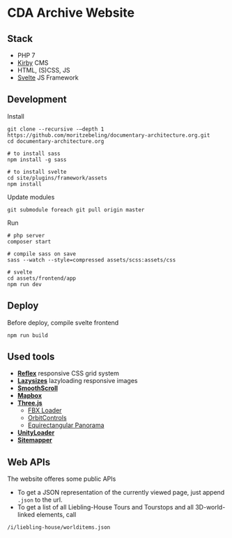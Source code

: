 # CDA Archive Website

## Stack
- PHP 7
- [Kirby](https://getkirby.com/docs/guide/tour) CMS
- HTML, (S)CSS, JS
- [Svelte](https://svelte.dev/) JS Framework

## Development

Install
```
git clone --recursive -–depth 1 https://github.com/moritzebeling/documentary-architecture.org.git
cd documentary-architecture.org

# to install sass
npm install -g sass

# to install svelte
cd site/plugins/framework/assets
npm install
```

Update modules
```
git submodule foreach git pull origin master
```

Run
```
# php server
composer start

# compile sass on save
sass --watch --style=compressed assets/scss:assets/css

# svelte
cd assets/frontend/app
npm run dev
```

## Deploy
Before deploy, compile svelte frontend
```
npm run build
```

## Used tools
- **[Reflex](http://reflexgrid.com)** responsive CSS grid system
- **[Lazysizes](https://github.com/aFarkas/lazysizes)** lazyloading responsive images
- **[SmoothScroll](http://github.com/cferdinandi/smooth-scroll)**
- **[Mapbox](https://docs.mapbox.com/mapbox-gl-js/api/)**
- **[Three.js](https://threejs.org/docs/index.html#manual/en/introduction/Creating-a-scene)**
    - [FBX Loader](https://threejs.org/examples/?q=fbx#webgl_loader_fbx)
    - [OrbitControls](https://threejs.org/examples/?q=orbit#misc_controls_orbit)
    - [Equirectangular Panorama](https://threejs.org/examples/?q=panorama#webgl_panorama_equirectangular)
- **[UnityLoader](https://docs.unity3d.com/Manual/webgl-gettingstarted.html)**
- **[Sitemapper](https://gitlab.com/kirbyzone/sitemapper)**

## Web APIs
The website offeres some public APIs

- To get a JSON representation of the currently viewed page, just append `.json` to the url.
- To get a list of all Liebling-House Tours and Tourstops and all 3D-world-linked elements, call

```
/i/liebling-house/worlditems.json
```
